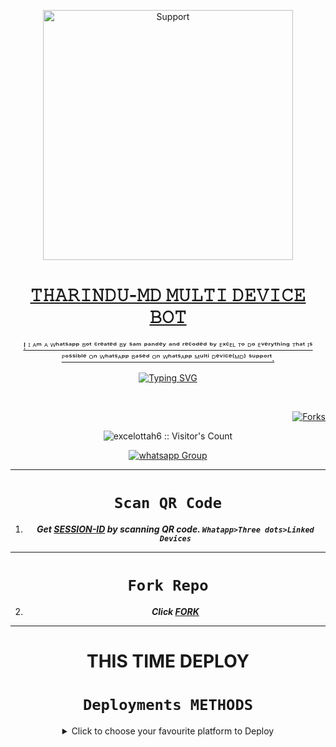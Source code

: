 </p>
<p align="center">
  <a href="https://chat.whatsapp.com/BEhEne7RdGBC3y5vYltuxL">
    <img alt=Support height="400" src="https://telegra.ph/file/eac54cb449db608ccaa44.jpg"> 
    </p>
<h1 align="center"> 𝚃𝙷𝙰𝚁𝙸𝙽𝙳𝚄-𝙼𝙳 𝙼𝚄𝙻𝚃𝙸 𝙳𝙴𝚅𝙸𝙲𝙴 𝙱𝙾𝚃
</h1>
<p align="center"> 
 ! ᴵ ᴬᵐ ᴬ ᵂʰᵃᵗˢᵃᵖᵖ ᴮᵒᵗ ᶜʳᵉᵃᵗᵉᵈ ᴮʸ ˢᵃᵐ ᵖᵃⁿᵈᵉʸ ᵃⁿᵈ ʳᵉᶜᵒᵈᵉᵈ ᵇʸ ᴱˣᶜᴱᴸ  ᵀᵒ ᴰᵒ ᴱᵛᵉʳʸᵗʰⁱⁿᵍ ᵀʰᵃᵗ ᴵˢ ᴾᵒˢˢⁱᵇˡᵉ ᴼⁿ ᵂʰᵃᵗˢᴬᵖᵖ ᴮᵃˢᵉᵈ ᴼⁿ ᵂʰᵃᵗˢᴬᵖᵖ ᴹᵘˡᵗⁱ ᴰᵉᵛⁱᶜᵉ⁽ᴹᴰ⁾ ˢᵘᵖᵖᵒʳᵗ.
 </p>
    </p> 
  <div align="center">
<a href="https://git.io/typing-svg"><img src="https://readme-typing-svg.demolab.com?font=Black+Ops+One&size=50&pause=1000&color=1BAFBAFF&center=true&width=910&height=100&lines=THIS IS+𝐐𝐔𝐄𝐄𝐍 𝐀𝐇𝐈𝐍𝐒𝐀;MULTI+DEVICE+WHATSAPP+BOT;CREATED+BY=𝐓𝐇𝐀𝐑𝐈𝐍𝐃𝐔 𝐎𝐅𝐂;PUBLIC+RELESED; ...;𝐂𝐑𝐄𝐀𝐓𝐄𝐃 𝐁𝐘 ➤ 𝐓𝐇𝐀𝐑𝐈𝐍𝐃𝐔 𝐎𝐅𝐂." alt="Typing SVG" /></a>
  </p>
  <br>

</p>

<p align="right">
  <a href="" target="_blank">
    <img alt="Forks" src="https://img.shields.io/github/forks/excelottah6/THARINDU-MD" />
  </a>
  
  

</p>
<p align="center"><img src="https://profile-counter.glitch.me/{excelottah6}/count.svg" alt="excelottah6 :: Visitor's Count" /></p>
<p align="center">
 <a href="https://chat.whatsapp.com/BvNbfgOzzo77urGqoNjThk" target="_blank">
    <img alt="whatsapp Group" src="https://img.shields.io/badge/ Tharindu Support Group -25D366?style=for-the-badge&logo=whatsapp&logoColor=blue" />
  </a>
</p>

---
# ```Scan QR Code```

1. ***Get [SESSION-ID](https://replit.com/@VajiraRathnayak/THARINDU-MD-1?v=1) by scanning QR code. `Whatapp>Three dots>Linked Devices`***
--- 
# ```Fork Repo```
2. ***Click [FORK](https://github.com/tharindusupun/THARINDU-MD/fork)***
 
---

# THIS TIME  DEPLOY 
# ```Deployments METHODS```

 <details close>
<summary>Click to choose your favourite platform to Deploy</summary>
 
<br><br>   
 
   
<h4 align="center"> Deploy on Repl.it
</h4>

<p align="center" >
    <a href="https://github.com/tharindusupun/THARINDU-MD">
    <img src="https://repl.it/badge/github/quiec/whatsasena" width="170px" alt="Deploy on REPLIT" >
    </a>
</p>

<p align="center" >
    <br>
    __________________________
    <br>
</p>



<br>
 
<h4 align="center"> Deploy on CodesSpace
</h4>

</p>

<p align="center" >
    <a href="https://github.com/codespaces/new">
    <img src="https://img.shields.io/badge/DEPLOY CODESPACE-h?color=red&style=for-the-badge&logo=visualstudiocode" width="170px" alt="Deploy on CodesSpaces" >
    </a>

</p>

<p align="center" >
    <br>
    __________________________
    <br>
</p>



<br>
 
<h4 align="center"> Deploy on Heroku
</h4>

</p>

<p align="center" >
    <a href="https://heroku.com/deploy?template=https://github.com/tharindusupun/THARINDU-MD">
    <img src="https://www.herokucdn.com/deploy/button.png" width="170px" alt="Deploy on Heroku" >
    </a>

</p>

<p align="center" >
    <br>
    __________________________
    <br>
</p>



<br>


<h4 align="center"> Deploy on RailWay
</h4>
  
<p align="center">
    <a href="https://railway.app/new">
    <img src="https://railway.app/button.svg" alt="Deploy on Railway" width="170px">
    </a>
    
</p>

<p align="center" >
    <br>
    __________________________
    <br>

</p>



<br>

<h4 align="center"> Deploy on Mogenius
</h4>
  
<p align="center">
    <a href="https://studio.mogenius.com/">
    <img src="https://www.cloudflare.com/static/90073b1e5bd8a0765640a20febb3dc22/mogenius_logo_quer.png" alt="Deploy on Mogenius" width="170px">
    </a>
    
</p>

<p align="center" >
    <br>
    __________________________
    <br>
</p>

<br>

<h4 align="center"> Deploy on Uffizzi
</h4>
  
<p align="center">
    <a href="https://www.uffizzi.com/">
    <img src="https://i.ibb.co/Y29Kv4X/Screenshot-195.png" alt="Deploy on Uffizzi" width="125px">
    </a>
    
</p>

<br>

<h4 align="center"> Deploy on BoxMineWorld
</h4>
  
<p align="center">
    <a href="https://dash.boxmineworld.com/">
    <img src="https://graph.org/file/2af0e67f320986702ea24.jpg" alt="Deploy on Boxmineworld" width="175px">
    </a>
    <br>

</p>

<p align="center" >
    <br>
    __________________________
    <br>
</p>



</details>

<br>
